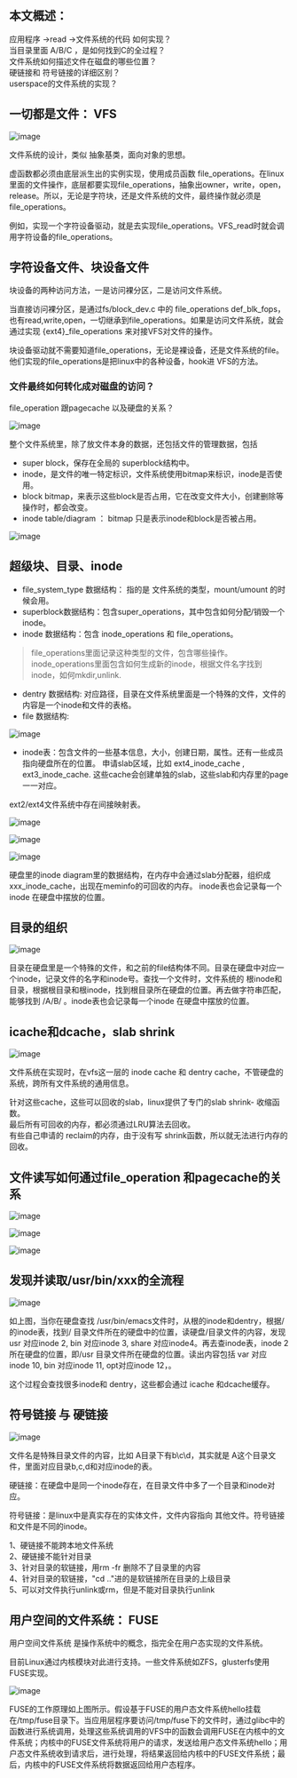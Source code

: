 ## 本文概述：
应用程序 ->read ->文件系统的代码 如何实现？<br>
当目录里面 A/B/C ，是如何找到C的全过程？<br>
文件系统如何描述文件在磁盘的哪些位置？<br>
硬链接和 符号链接的详细区别？<br>
userspace的文件系统的实现？<br>

## 一切都是文件： VFS

![image](127651033-de62eda0-638e-4a5b-b384-6e82ad301a46.png)

文件系统的设计，类似 抽象基类，面向对象的思想。

虚函数都必须由底层派生出的实例实现，使用成员函数 file_operations。在linux里面的文件操作，底层都要实现file_operations，抽象出owner，write，open，release。所以，无论是字符块，还是文件系统的文件，最终操作就必须是file_operations。

例如，实现一个字符设备驱动，就是去实现file_operations。VFS_read时就会调用字符设备的file_operations。

## 字符设备文件、块设备文件

块设备的两种访问方法，一是访问裸分区，二是访问文件系统。

当直接访问裸分区，是通过fs/block_dev.c 中的 file_operations def_blk_fops，也有read,write,open，一切继承到file_operations。如果是访问文件系统，就会通过实现 {ext4}_file_operations 来对接VFS对文件的操作。

块设备驱动就不需要知道file_operations，无论是裸设备，还是文件系统的file。他们实现的file_operations是把linux中的各种设备，hook进 VFS的方法。

### 文件最终如何转化成对磁盘的访问？

file_operation 跟pagecache 以及硬盘的关系？

![image](127651253-4b14bf4b-1f25-4c5a-9315-66ba3be77deb.png)

整个文件系统里，除了放文件本身的数据，还包括文件的管理数据，包括

* super block，保存在全局的 superblock结构中。
* inode，是文件的唯一特定标识，文件系统使用bitmap来标识，inode是否使用。
* block bitmap，来表示这些block是否占用，它在改变文件大小，创建删除等操作时，都会改变。
* inode table/diagram ： bitmap 只是表示inode和block是否被占用。

![image](127651295-1cb0542f-0340-41a7-9a0e-b17cf5ea2865.png)

## 超级块、目录、inode

* file_system_type 数据结构： 指的是 文件系统的类型，mount/umount 的时候会用。
* superblock数据结构：包含super_operations，其中包含如何分配/销毁一个inode。
* inode 数据结构：包含 inode_operations 和 file_operations。

> file_operations里面记录这种类型的文件，包含哪些操作。
> inode_operations里面包含如何生成新的inode，根据文件名字找到inode，如何mkdir,unlink.

* dentry 数据结构: 对应路径，目录在文件系统里面是一个特殊的文件，文件的内容是一个inode和文件的表格。
* file 数据结构:

![image](127651380-4e127a96-d14d-420e-9cd5-f9721affee67.png)

* inode表：包含文件的一些基本信息，大小，创建日期，属性。还有一些成员指向硬盘所在的位置。
申请slab区域，比如 ext4_inode_cache , ext3_inode_cache. 这些cache会创建单独的slab，这些slab和内存里的page一一对应。

ext2/ext4文件系统中存在间接映射表。

![image](127651428-2fafcb0f-dc5b-4e63-860b-b5d49ade8dff.png)

![image](127651439-0b3d58bb-7bab-4a33-8b4d-cb0c8e420cac.png)

![image](127651448-17ab6ed1-5775-427d-a874-5683f627446d.png)

硬盘里的inode diagram里的数据结构，在内存中会通过slab分配器，组织成 xxx_inode_cache，出现在meminfo的可回收的内存。 inode表也会记录每一个inode 在硬盘中摆放的位置。

## 目录的组织

![image](127651495-af5b103d-40c2-479b-8339-2565cf0d3800.png)

目录在硬盘里是一个特殊的文件，和之前的file结构体不同。目录在硬盘中对应一个inode，记录文件的名字和inode号。查找一个文件时，文件系统的 根inode和目录，根据根目录和根inode，找到根目录所在硬盘的位置。再去做字符串匹配，能够找到 /A/B/ 。inode表也会记录每一个inode 在硬盘中摆放的位置。

## icache和dcache，slab shrink

![image](127651908-c221f27e-8b01-4093-8bb6-9a94400b6d36.png)

文件系统在实现时，在vfs这一层的 inode cache 和 dentry cache，不管硬盘的系统，跨所有文件系统的通用信息。

针对这些cache，这些可以回收的slab，linux提供了专门的slab shrink- 收缩函数。<br>
最后所有可回收的内存，都必须通过LRU算法去回收。<br>
有些自己申请的 reclaim的内存，由于没有写 shrink函数，所以就无法进行内存的回收。<br>

## 文件读写如何通过file_operation 和pagecache的关系

![image](127651982-66ba1471-b32d-4c79-b733-b91564995a96.png)

![image](127651993-487fe5a8-1bad-438b-ac01-317f18aacb31.png)

![image](127652007-b57e63eb-5ed9-4125-9626-baf79faa6659.png)

## 发现并读取/usr/bin/xxx的全流程

![image](127651566-cd18bafe-5ebe-48d6-917b-6eccda09cce1.png)

如上图，当你在硬盘查找 /usr/bin/emacs文件时，从根的inode和dentry，根据/的inode表，找到/ 目录文件所在的硬盘中的位置，读硬盘/目录文件的内容，发现 usr 对应inode 2, bin 对应inode 3, share 对应inode4。再去查inode表，inode 2所在硬盘的位置，即/usr 目录文件所在硬盘的位置。读出内容包括 var 对应 inode 10, bin 对应inode 11, opt对应inode 12，。

这个过程会查找很多inode和 dentry，这些都会通过 icache 和dcache缓存。

## 符号链接 与 硬链接

![image](127651769-c1b5d554-37b8-4f1a-91ee-5532ee65d2b5.png)

文件名是特殊目录文件的内容，比如 A目录下有b\c\d，其实就是 A这个目录文件，里面对应目录b,c,d和对应inode的表。

硬链接：在硬盘中是同一个inode存在，在目录文件中多了一个目录和inode对应。

符号链接：是linux中是真实存在的实体文件，文件内容指向 其他文件。符号链接和文件是不同的inode。

1、硬链接不能跨本地文件系统<br>
2、硬链接不能针对目录<br>
3、针对目录的软链接，用rm -fr 删除不了目录里的内容<br>
4、针对目录的软链接，"cd .."进的是软链接所在目录的上级目录<br>
5、可以对文件执行unlink或rm，但是不能对目录执行unlink<br>

## 用户空间的文件系统： FUSE

用户空间文件系统 是操作系统中的概念，指完全在用户态实现的文件系统。

目前Linux通过内核模块对此进行支持。一些文件系统如ZFS，glusterfs使用FUSE实现。

![image](127652044-b91f96f8-ea78-4d2b-aa37-4bcde036735d.png)

FUSE的工作原理如上图所示。假设基于FUSE的用户态文件系统hello挂载在/tmp/fuse目录下。当应用层程序要访问/tmp/fuse下的文件时，通过glibc中的函数进行系统调用，处理这些系统调用的VFS中的函数会调用FUSE在内核中的文件系统；内核中的FUSE文件系统将用户的请求，发送给用户态文件系统hello；用户态文件系统收到请求后，进行处理，将结果返回给内核中的FUSE文件系统；最后，内核中的FUSE文件系统将数据返回给用户态程序。
